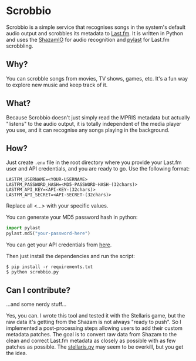 # Scrobbio

Scrobbio is a simple service that recognises songs in the system's default audio
output and scrobbles its metadata to [Last.fm](https://www.last.fm). It is written in Python and uses
the [ShazamIO](https://github.com/dotX12/ShazamIO) for audio recognition and
[pylast](https://github.com/pylast/pylast) for Last.fm scrobbling.

## Why?
You can scrobble songs from movies, TV shows, games, etc. It's a fun way to
explore new music and keep track of it.

## What?
Because Scrobbio doesn't just simply read the MPRIS metadata but actually "listens" to
the audio output, it is totally independent of the media player you use, and it
can recognise any songs playing in the background.

## How?
Just create `.env` file in the root directory where you provide your Last.fm
user and API credentials, and you are ready to go. Use the following format:

```
LASTFM_USERNAME=<YOUR-USERNAME>
LASTFM_PASSWORD_HASH=<MD5-PASSWORD-HASH-(32chars)>
LASTFM_API_KEY=<API-KEY-(32chars)>
LASTFM_API_SECRET=<API-SECRET-(32chars)>
```

Replace all <...> with your specific values.

You can generate your MD5 password hash in python:

```python
import pylast
pylast.md5("your-password-here")
```

You can get your API credentials from [here](https://www.last.fm/api/account/create).

Then just install the dependencies and run the script:

```
$ pip install -r requirements.txt
$ python scrobbio.py
```

## Can I contribute?
...and some nerdy stuff...

Yes, you can. I wrote this tool and tested it with the Stellaris game, but the
raw data it's getting from the Shazam is not always "ready to push". So I
implemented a post-processing steps allowing users to add their custom metadata patches.
The goal is to convert raw data from Shazam to the clean and correct Last.fm metadata
as closely as possible with as few patches as possible. The [stellaris.py](modules/scrobbler/patches/stellaris.py)
may seem to be overkill, but you get the idea.
